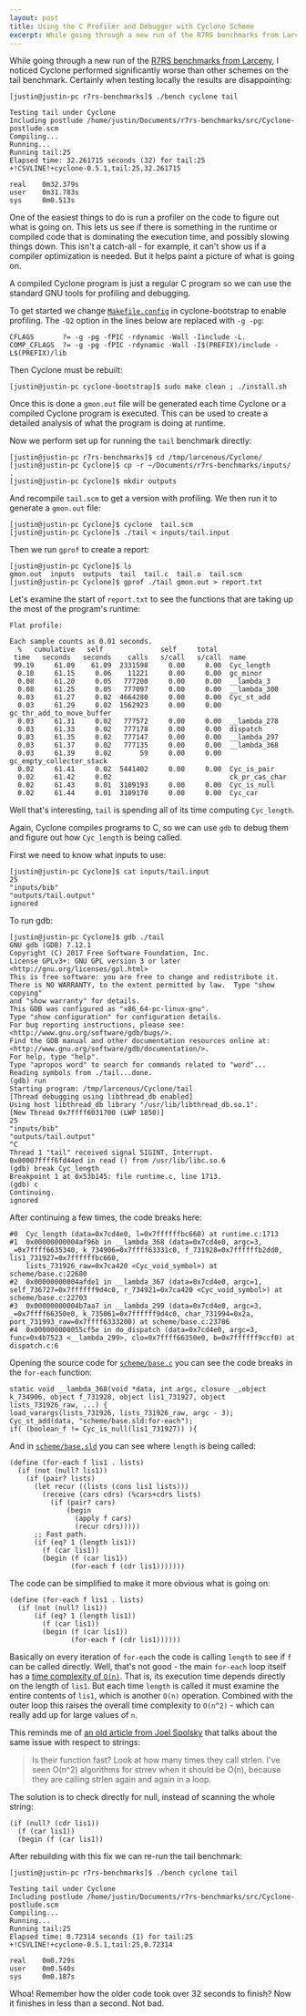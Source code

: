 ```yaml
---
layout: post
title: Using the C Profiler and Debugger with Cyclone Scheme
excerpt: While going through a new run of the R7RS benchmarks from Larceny, I noticed Cyclone performed significantly worse than other schemes on the tail benchmark.
---
```


While going through a new run of the [R7RS benchmarks from Larceny](http://www.larcenists.org/benchmarksGenuineR7Linux.html), I noticed Cyclone performed significantly worse than other schemes on the tail benchmark. Certainly when testing locally the results are disappointing:

    [justin@justin-pc r7rs-benchmarks]$ ./bench cyclone tail
    
    Testing tail under Cyclone
    Including postlude /home/justin/Documents/r7rs-benchmarks/src/Cyclone-postlude.scm
    Compiling...
    Running...
    Running tail:25
    Elapsed time: 32.261715 seconds (32) for tail:25
    +!CSVLINE!+cyclone-0.5.1,tail:25,32.261715
    
    real    0m32.379s
    user    0m31.783s
    sys     0m0.513s

One of the easiest things to do is run a profiler on the code to figure out what is going on. This lets us see if there is something in the runtime or compiled code that is dominating the execution time, and possibly slowing things down. This isn't a catch-all - for example, it can't show us if a compiler optimization is needed. But it helps paint a picture of what is going on.

A compiled Cyclone program is just a regular C program so we can use the standard GNU tools for profiling and debugging.

To get started we change [`Makefile.config`](https://github.com/justinethier/cyclone-bootstrap/blob/master/Makefile.config) in cyclone-bootstrap to enable profiling. The `-O2` option in the lines below are replaced with `-g -pg`:

    CFLAGS       ?= -g -pg -fPIC -rdynamic -Wall -Iinclude -L.
    COMP_CFLAGS  ?= -g -pg -fPIC -rdynamic -Wall -I$(PREFIX)/include -L$(PREFIX)/lib

Then Cyclone must be rebuilt:

    [justin@justin-pc cyclone-bootstrap]$ sudo make clean ; ./install.sh

Once this is done a `gmon.out` file will be generated each time Cyclone or a compiled Cyclone program is executed. This can be used to create a detailed analysis of what the program is doing at runtime.

Now we perform set up for running the `tail` benchmark directly:

    [justin@justin-pc r7rs-benchmarks]$ cd /tmp/larcenous/Cyclone/
    [justin@justin-pc Cyclone]$ cp -r ~/Documents/r7rs-benchmarks/inputs/ .
    [justin@justin-pc Cyclone]$ mkdir outputs

And recompile `tail.scm` to get a version with profiling. We then run it to generate a `gmon.out` file:

    [justin@justin-pc Cyclone]$ cyclone  tail.scm
    [justin@justin-pc Cyclone]$ ./tail < inputs/tail.input

Then we run `gprof` to create a report:

    [justin@justin-pc Cyclone]$ ls
    gmon.out  inputs  outputs  tail  tail.c  tail.o  tail.scm
    [justin@justin-pc Cyclone]$ gprof ./tail gmon.out > report.txt

Let's examine the start of `report.txt` to see the functions that are taking up the most of the program's runtime: 

    Flat profile:
    
    Each sample counts as 0.01 seconds.
      %   cumulative   self              self     total
     time   seconds   seconds    calls   s/call   s/call  name
     99.19     61.09    61.09  2331598     0.00     0.00  Cyc_length
      0.10     61.15     0.06    11221     0.00     0.00  gc_minor
      0.08     61.20     0.05   777200     0.00     0.00  __lambda_3
      0.08     61.25     0.05   777097     0.00     0.00  __lambda_300
      0.03     61.27     0.02  4664280     0.00     0.00  Cyc_st_add
      0.03     61.29     0.02  1562923     0.00     0.00  gc_thr_add_to_move_buffer
      0.03     61.31     0.02   777572     0.00     0.00  __lambda_278
      0.03     61.33     0.02   777178     0.00     0.00  dispatch
      0.03     61.35     0.02   777147     0.00     0.00  __lambda_297
      0.03     61.37     0.02   777135     0.00     0.00  __lambda_368
      0.03     61.39     0.02       59     0.00     0.00  gc_empty_collector_stack
      0.02     61.41     0.02  5441402     0.00     0.00  Cyc_is_pair
      0.02     61.42     0.02                             ck_pr_cas_char
      0.02     61.43     0.01  3109193     0.00     0.00  Cyc_is_null
      0.02     61.44     0.01  3109170     0.00     0.00  Cyc_car
    
Well that's interesting, `tail` is spending all of its time computing `Cyc_length`.

Again, Cyclone compiles programs to C, so we can use `gdb` to debug them and figure out how `Cyc_length` is being called. 

First we need to know what inputs to use:

    [justin@justin-pc Cyclone]$ cat inputs/tail.input
    25
    "inputs/bib"
    "outputs/tail.output"
    ignored

To run gdb:

    [justin@justin-pc Cyclone]$ gdb ./tail
    GNU gdb (GDB) 7.12.1
    Copyright (C) 2017 Free Software Foundation, Inc.
    License GPLv3+: GNU GPL version 3 or later <http://gnu.org/licenses/gpl.html>
    This is free software: you are free to change and redistribute it.
    There is NO WARRANTY, to the extent permitted by law.  Type "show copying"
    and "show warranty" for details.
    This GDB was configured as "x86_64-pc-linux-gnu".
    Type "show configuration" for configuration details.
    For bug reporting instructions, please see:
    <http://www.gnu.org/software/gdb/bugs/>.
    Find the GDB manual and other documentation resources online at:
    <http://www.gnu.org/software/gdb/documentation/>.
    For help, type "help".
    Type "apropos word" to search for commands related to "word"...
    Reading symbols from ./tail...done.
    (gdb) run
    Starting program: /tmp/larcenous/Cyclone/tail
    [Thread debugging using libthread_db enabled]
    Using host libthread_db library "/usr/lib/libthread_db.so.1".
    [New Thread 0x7ffff6031700 (LWP 1850)]
    25
    "inputs/bib"
    "outputs/tail.output"
    ^C
    Thread 1 "tail" received signal SIGINT, Interrupt.
    0x00007ffff6fd44ed in read () from /usr/lib/libc.so.6
    (gdb) break Cyc_length
    Breakpoint 1 at 0x53b145: file runtime.c, line 1713.
    (gdb) c
    Continuing.
    ignored

After continuing a few times, the code breaks here:

    #0  Cyc_length (data=0x7cd4e0, l=0x7ffffffbc660) at runtime.c:1713
    #1  0x00000000004af96b in __lambda_368 (data=0x7cd4e0, argc=3, _=0x7ffff6635340, k_734906=0x7ffff63331c0, f_731928=0x7ffffffb2dd0, lis1_731927=0x7ffffffbc660,
        lists_731926_raw=0x7ca420 <Cyc_void_symbol>) at scheme/base.c:22680
    #2  0x00000000004afde1 in __lambda_367 (data=0x7cd4e0, argc=1, self_736727=0x7ffffff9d4c0, r_734921=0x7ca420 <Cyc_void_symbol>) at scheme/base.c:22703
    #3  0x00000000004b7aa7 in __lambda_299 (data=0x7cd4e0, argc=3, _=0x7ffff66350e0, k_735061=0x7ffffff9d4c0, char_731994=0x2a, port_731993_raw=0x7ffff6333200) at scheme/base.c:23706
    #4  0x000000000055cf5e in do_dispatch (data=0x7cd4e0, argc=3, func=0x4b7523 <__lambda_299>, clo=0x7ffff66350e0, b=0x7ffffff9ccf0) at dispatch.c:6

Opening the source code for [`scheme/base.c`](https://github.com/justinethier/cyclone-bootstrap/blob/v0.5/scheme/base.c) you can see the code breaks in the `for-each` function:

    static void __lambda_368(void *data, int argc, closure _,object k_734906, object f_731928, object lis1_731927, object lists_731926_raw, ...) {
    load_varargs(lists_731926, lists_731926_raw, argc - 3);
    Cyc_st_add(data, "scheme/base.sld:for-each");
    if( (boolean_f != Cyc_is_null(lis1_731927)) ){

And in [`scheme/base.sld`](https://github.com/justinethier/cyclone-bootstrap/blob/v0.5/scheme/base.sld) you can see where `length` is being called:

    (define (for-each f lis1 . lists)
      (if (not (null? lis1))
        (if (pair? lists)
          (let recur ((lists (cons lis1 lists)))
            (receive (cars cdrs) (%cars+cdrs lists)
              (if (pair? cars)
                  (begin
                    (apply f cars)
                    (recur cdrs)))))
          ;; Fast path.
          (if (eq? 1 (length lis1))
            (f (car lis1))
            (begin (f (car lis1))
                   (for-each f (cdr lis1)))))))

The code can be simplified to make it more obvious what is going on:

    (define (for-each f lis1 . lists)
      (if (not (null? lis1))
          (if (eq? 1 (length lis1))
            (f (car lis1))
            (begin (f (car lis1))
                   (for-each f (cdr lis1))))))

Basically on every iteration of `for-each` the code is calling `length` to see if `f` can be called directly. Well, that's not good - the main `for-each` loop itself has a [time complexity of `O(n)`](https://en.wikipedia.org/wiki/Big_O_notation). That is, its execution time depends directly on the length of `lis1`. But each time `length` is called it must examine the entire contents of `lis1`, which is another `O(n)` operation. Combined with the outer loop this raises the overall time complexity to `O(n^2)` - which can really add up for large values of `n`.

This reminds me of [an old article from Joel Spolsky](http://global.joelonsoftware.com/English/Articles/Interviewing.html) that talks about the same issue with respect to strings:

> Is their function fast? Look at how many times they call strlen. I've seen O(n^2) algorithms for strrev when it should be O(n), because they are calling strlen again and again in a loop.

The solution is to check directly for null, instead of scanning the whole string:

    (if (null? (cdr lis1))
      (f (car lis1))
      (begin (f (car lis1))

After rebuilding with this fix we can re-run the tail benchmark:

    [justin@justin-pc r7rs-benchmarks]$ ./bench cyclone tail
    
    Testing tail under Cyclone
    Including postlude /home/justin/Documents/r7rs-benchmarks/src/Cyclone-postlude.scm
    Compiling...
    Running...
    Running tail:25
    Elapsed time: 0.72314 seconds (1) for tail:25
    +!CSVLINE!+cyclone-0.5.1,tail:25,0.72314
    
    real    0m0.729s
    user    0m0.540s
    sys     0m0.187s 

Whoa! Remember how the older code took over 32 seconds to finish? Now it finishes in less than a second. Not bad.
